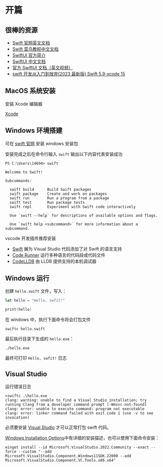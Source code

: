 # 开篇

## 很棒的资源

- [Swift 官网英文文档](https://docs.swift.org/swift-book/documentation/the-swift-programming-language/aboutswift)
- [Swift 菜鸟教程中文文档](https://www.runoob.com/swift/swift-tutorial.html)
- [SwiftUI 官方简介](https://developer.apple.com/tutorials/swiftui)
- [SwiftUI 中文文档](https://goswiftui.com/)
- [官方 SwiftUI 文档（英文视频）](https://developer.apple.com/videos/play/wwdc2020/10119/)
- [swift 开发从入门到放弃(2023 最新版) Swift 5.9-xcode 15](https://www.bilibili.com/video/BV1nz4y1N7NZ/?spm_id_from=333.999.0.0&vd_source=45b9ebc52408dcecd5ef3a71d406552e)

## MacOS 系统安装

安装 Xcode 编辑器

[Xcode](https://apps.apple.com/us/app/xcode/id497799835?mt=12/)

## Windows 环境搭建

可在 [swift 官网](https://www.swift.org/download/) 安装 windows 安装包

安装完成之后在命令行输入 `swift` 输出以下内容代表安装成功

```shell
PS C:\Users\14694> swift

Welcome to Swift!

Subcommands:

  swift build      Build Swift packages
  swift package    Create and work on packages
  swift run        Run a program from a package
  swift test       Run package tests
  swift repl       Experiment with Swift code interactively

  Use `swift --help` for descriptions of available options and flags.

  Use `swift help <subcommand>` for more information about a subcommand.
```

vscode 开发插件推荐安装

- [Swift](https://marketplace.visualstudio.com/items?itemName=sswg.swift-lang) 展为 Visual Studio 代码添加了对 Swift 的语言支持
- [Code Runner](https://marketplace.visualstudio.com/items?itemName=formulahendry.code-runner) 运行多种语言的代码段或代码文件
- [CodeLLDB](https://marketplace.visualstudio.com/items?itemName=vadimcn.vscode-lldb) 由 LLDB 提供支持的本机调试器

## Windows 运行

创建 `hello.swift` 文件，写入：

```swift
let hello = "Hello, swfit!"

print(hello)
```

在 windows 中，执行下面命令将会打包文件

```shell
swiftc hello.swift
```

最后执行目录下生成的 `hello.exe`：

```shell
./hello.exe
```

最终可打印 `Hello, swfit!` 日志

## Visual Studio

运行错误日志

```shell
>swiftc .\hello.exe
clang: warning: unable to find a Visual Studio installation; try running Clang from a developer command prompt [-Wmsvc-not-found]
clang: error: unable to execute command: program not executable
clang: error: linker command failed with exit code 1 (use -v to see invocation)
```

必须要安装 [Visual Studio](https://visualstudio.microsoft.com/zh-hans/) 才可以正常打包 swift 代码。

[Windows Installation Options](https://www.swift.org/install/windows/#installation-via-windows-package-manager)中有详细的安装描述，也可以使用下面命令安装：

```shell
winget install --id Microsoft.VisualStudio.2022.Community --exact --force --custom "--add Microsoft.VisualStudio.Component.Windows11SDK.22000 --add Microsoft.VisualStudio.Component.VC.Tools.x86.x64"
```
